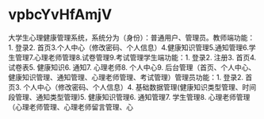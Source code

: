 # vpbcYvHfAmjV
大学生心理健康管理系统，系统分为（身份）：普通用户、管理员。教师端功能：1. 登录2. 首页3.个人中心（修改密码、个人信息）4.健康知识管理5.通知管理6.学生管理7.心理老师管理8.试卷管理9.考试管理学生端功能：1. 登录2. 注册3. 首页4. 试卷表5. 健康知识6. 通知7. 心理老师8. 个人中心9. 后台管理（首页、个人中心、健康知识管理、通知管理、心理老师管理、考试管理）管理员功能：1. 登录2. 首页3. 个人中心（修改密码、个人信息）4. 基础数据管理(健康知识类型管理、时间段管理、通知类型管理)5. 健康知识管理6. 通知管理7. 学生管理8. 心理老师管理（心理老师管理、心理老师留言管理、心
